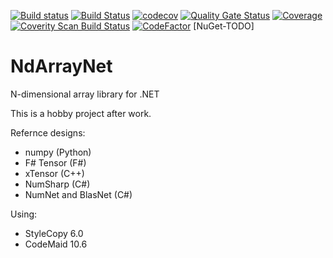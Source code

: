 [![Build status](https://ci.appveyor.com/api/projects/status/xyi465dgjiuu5tfd/branch/master?svg=true)](https://ci.appveyor.com/project/normalform/ndarraynet/branch/master)
[![Build Status](https://travis-ci.com/normalform/ndarraynet.svg?branch=master)](https://travis-ci.com/normalform/ndarraynet)
[![codecov](https://codecov.io/gh/normalform/ndarraynet/branch/master/graph/badge.svg)](https://codecov.io/gh/normalform/ndarraynet)
[![Quality Gate Status](https://sonarcloud.io/api/project_badges/measure?project=normalform_ndarraynet&metric=alert_status)](https://sonarcloud.io/dashboard?id=normalform_ndarraynet)
[![Coverage](https://sonarcloud.io/api/project_badges/measure?project=normalform_ndarraynet&metric=coverage)](https://sonarcloud.io/dashboard?id=normalform_ndarraynet)
[![Coverity Scan Build Status](https://scan.coverity.com/projects/16116/badge.svg)](https://scan.coverity.com/projects/normalform-ndarraynet)
[![CodeFactor](https://www.codefactor.io/repository/github/normalform/ndarraynet/badge)](https://www.codefactor.io/repository/github/normalform/ndarraynet)
[NuGet-TODO]

# NdArrayNet
N-dimensional array library for .NET 

This is a hobby project after work.

Refernce designs:
 - numpy (Python)
 - F# Tensor (F#)
 - xTensor (C++)
 - NumSharp (C#)
 - NumNet and BlasNet (C#)

Using:
 - StyleCopy 6.0
 - CodeMaid 10.6
